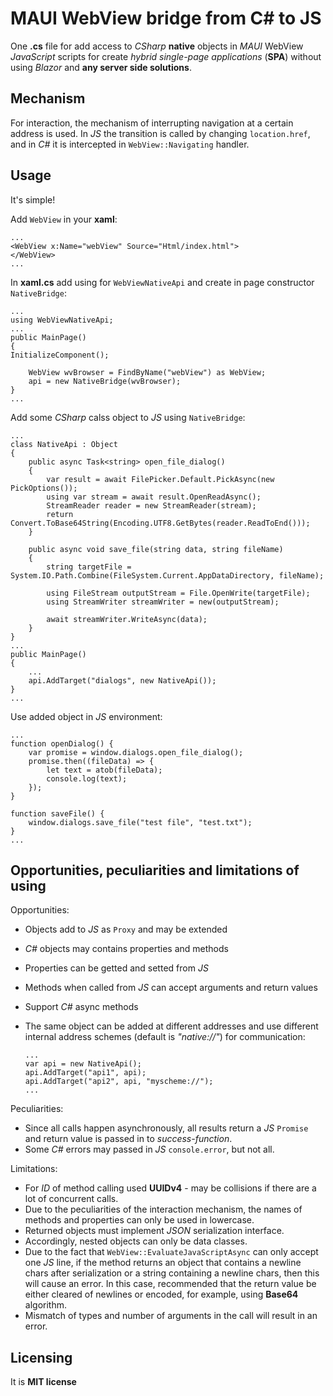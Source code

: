 # MAUI WebView bridge from C# to JS

One **.cs** file for add access to *CSharp* **native** objects in *MAUI* WebView *JavaScript* scripts for create *hybrid* *single-page applications* (**SPA**) without using *Blazor* and **any server side solutions**.

## Mechanism

For interaction, the mechanism of interrupting navigation at a certain address is used. In *JS* the transition is called by changing `location.href`, and in *C#* it is intercepted in `WebView::Navigating` handler.

## Usage

It's simple!

Add `WebView` in your **xaml**:

    ...
    <WebView x:Name="webView" Source="Html/index.html">
    </WebView>
    ...

In **xaml.cs** add using for `WebViewNativeApi` and create in page constructor `NativeBridge`:

    ...
    using WebViewNativeApi;
    ...
    public MainPage()
    {
	InitializeComponent();

        WebView wvBrowser = FindByName("webView") as WebView;
        api = new NativeBridge(wvBrowser);
    }
    ...
    
Add some *CSharp* calss object to *JS* using `NativeBridge`:

    ...
    class NativeApi : Object
    {
        public async Task<string> open_file_dialog()
        {
            var result = await FilePicker.Default.PickAsync(new PickOptions());
            using var stream = await result.OpenReadAsync();
            StreamReader reader = new StreamReader(stream);
            return Convert.ToBase64String(Encoding.UTF8.GetBytes(reader.ReadToEnd()));
        }

        public async void save_file(string data, string fileName)
        {
            string targetFile = System.IO.Path.Combine(FileSystem.Current.AppDataDirectory, fileName);

            using FileStream outputStream = File.OpenWrite(targetFile);
            using StreamWriter streamWriter = new(outputStream);

            await streamWriter.WriteAsync(data);
        }
    }
    ...
    public MainPage()
    {
        ...
        api.AddTarget("dialogs", new NativeApi());
    }
    ...

Use added object in *JS* environment:

    ...
    function openDialog() {
        var promise = window.dialogs.open_file_dialog();
        promise.then((fileData) => {
            let text = atob(fileData);
            console.log(text);
        });
    }

    function saveFile() {
        window.dialogs.save_file("test file", "test.txt");
    }
    ...

## Opportunities, peculiarities and limitations of using

Opportunities:

 - Objects add to *JS* as `Proxy` and may be extended
 - *C#* objects may contains properties and methods
 - Properties can be getted and setted from *JS*
 - Methods when called from *JS* can accept arguments and return values
 - Support *C#* async methods
 - The same object can be added at different addresses and use different internal address schemes (default is *"native://"*) for communication:
 
       ...
       var api = new NativeApi();
       api.AddTarget("api1", api);
       api.AddTarget("api2", api, "myscheme://");
       ...

Peculiarities:

 - Since all calls happen asynchronously, all results return a *JS* `Promise` and return value is passed in to *success-function*.
 - Some *C#* errors may passed in *JS* `console.error`, but not all.
 
Limitations:

 - For *ID* of method calling used **UUIDv4** - may be collisions if there are a lot of concurrent calls.
 - Due to the peculiarities of the interaction mechanism, the names of methods and properties can only be used in lowercase.
 - Returned objects must implement *JSON* serialization interface.
 - Accordingly, nested objects can only be data classes.
 - Due to the fact that `WebView::EvaluateJavaScriptAsync` can only accept one *JS* line, if the method returns an object that contains a newline chars after serialization or a string containing a newline chars, then this will cause an error. In this case, recommended that the return value be either cleared of newlines or encoded, for example, using **Base64** algorithm.
 - Mismatch of types and number of arguments in the call will result in an error.
 
## Licensing

It is **MIT license**

